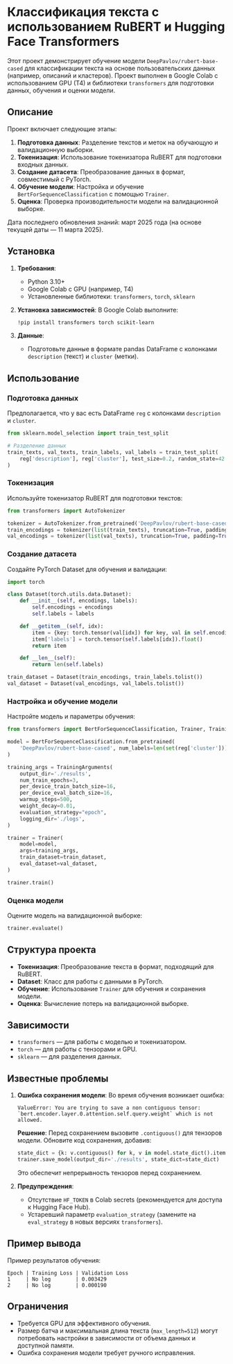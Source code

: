 
# Классификация текста с использованием RuBERT и Hugging Face Transformers

Этот проект демонстрирует обучение модели `DeepPavlov/rubert-base-cased` для классификации текста на основе пользовательских данных (например, описаний и кластеров). Проект выполнен в Google Colab с использованием GPU (T4) и библиотеки `transformers` для подготовки данных, обучения и оценки модели.

## Описание

Проект включает следующие этапы:
1. **Подготовка данных**: Разделение текстов и меток на обучающую и валидационную выборки.
2. **Токенизация**: Использование токенизатора RuBERT для подготовки входных данных.
3. **Создание датасета**: Преобразование данных в формат, совместимый с PyTorch.
4. **Обучение модели**: Настройка и обучение `BertForSequenceClassification` с помощью `Trainer`.
5. **Оценка**: Проверка производительности модели на валидационной выборке.

Дата последнего обновления знаний: март 2025 года (на основе текущей даты — 11 марта 2025).

## Установка

1. **Требования**:
   - Python 3.10+
   - Google Colab с GPU (например, T4)
   - Установленные библиотеки: `transformers`, `torch`, `sklearn`

2. **Установка зависимостей**:
   В Google Colab выполните:
   ```bash
   !pip install transformers torch scikit-learn
   ```

3. **Данные**:
   - Подготовьте данные в формате pandas DataFrame с колонками `description` (текст) и `cluster` (метки).

## Использование

### Подготовка данных
Предполагается, что у вас есть DataFrame `reg` с колонками `description` и `cluster`.

```python
from sklearn.model_selection import train_test_split

# Разделение данных
train_texts, val_texts, train_labels, val_labels = train_test_split(
    reg['description'], reg['cluster'], test_size=0.2, random_state=42
)
```

### Токенизация
Используйте токенизатор RuBERT для подготовки текстов:
```python
from transformers import AutoTokenizer

tokenizer = AutoTokenizer.from_pretrained('DeepPavlov/rubert-base-cased')
train_encodings = tokenizer(list(train_texts), truncation=True, padding=True, max_length=512)
val_encodings = tokenizer(list(val_texts), truncation=True, padding=True, max_length=512)
```

### Создание датасета
Создайте PyTorch Dataset для обучения и валидации:
```python
import torch

class Dataset(torch.utils.data.Dataset):
    def __init__(self, encodings, labels):
        self.encodings = encodings
        self.labels = labels

    def __getitem__(self, idx):
        item = {key: torch.tensor(val[idx]) for key, val in self.encodings.items()}
        item['labels'] = torch.tensor(self.labels[idx]).float()
        return item

    def __len__(self):
        return len(self.labels)

train_dataset = Dataset(train_encodings, train_labels.tolist())
val_dataset = Dataset(val_encodings, val_labels.tolist())
```

### Настройка и обучение модели
Настройте модель и параметры обучения:
```python
from transformers import BertForSequenceClassification, Trainer, TrainingArguments

model = BertForSequenceClassification.from_pretrained(
    'DeepPavlov/rubert-base-cased', num_labels=len(set(reg['cluster']))
)

training_args = TrainingArguments(
    output_dir='./results',
    num_train_epochs=3,
    per_device_train_batch_size=16,
    per_device_eval_batch_size=16,
    warmup_steps=500,
    weight_decay=0.01,
    evaluation_strategy="epoch",
    logging_dir='./logs',
)

trainer = Trainer(
    model=model,
    args=training_args,
    train_dataset=train_dataset,
    eval_dataset=val_dataset,
)

trainer.train()
```

### Оценка модели
Оцените модель на валидационной выборке:
```python
trainer.evaluate()
```

## Структура проекта

- **Токенизация**: Преобразование текста в формат, подходящий для RuBERT.
- **Dataset**: Класс для работы с данными в PyTorch.
- **Обучение**: Использование `Trainer` для обучения и сохранения модели.
- **Оценка**: Вычисление потерь на валидационной выборке.

## Зависимости

- `transformers` — для работы с моделью и токенизатором.
- `torch` — для работы с тензорами и GPU.
- `sklearn` — для разделения данных.

## Известные проблемы

1. **Ошибка сохранения модели**:
   Во время обучения возникает ошибка:
   ```
   ValueError: You are trying to save a non contiguous tensor: `bert.encoder.layer.0.attention.self.query.weight` which is not allowed.
   ```
   **Решение**: Перед сохранением вызовите `.contiguous()` для тензоров модели. Обновите код сохранения, добавив:
   ```python
   state_dict = {k: v.contiguous() for k, v in model.state_dict().items()}
   trainer.save_model(output_dir='./results', state_dict=state_dict)
   ```
   Это обеспечит непрерывность тензоров перед сохранением.

2. **Предупреждения**:
   - Отсутствие `HF_TOKEN` в Colab secrets (рекомендуется для доступа к Hugging Face Hub).
   - Устаревший параметр `evaluation_strategy` (замените на `eval_strategy` в новых версиях `transformers`).

## Пример вывода

Пример результатов обучения:
```
Epoch | Training Loss | Validation Loss
1     | No log        | 0.003429
2     | No log        | 0.000190
```

## Ограничения

- Требуется GPU для эффективного обучения.
- Размер батча и максимальная длина текста (`max_length=512`) могут потребовать настройки в зависимости от объема данных и доступной памяти.
- Ошибка сохранения модели требует ручного исправления.
